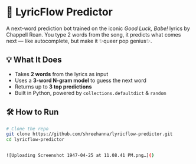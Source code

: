 # 🎤 LyricFlow Predictor

A next-word prediction bot trained on the iconic *Good Luck, Babe!* lyrics by Chappell Roan. You type 2 words from the song, it predicts what comes next — like autocomplete, but make it ✨queer pop genius✨.

## 💡 What It Does

- Takes **2 words** from the lyrics as input
- Uses a **3-word N-gram model** to guess the next word
- Returns up to **3 top predictions**
- Built in Python, powered by `collections.defaultdict` & `random`

## 🛠 How to Run

```bash
# Clone the repo
git clone https://github.com/shreehanna/lyricflow-predictor.git
cd lyricflow-predictor


![Uploading Screenshot 1947-04-25 at 11.08.41 PM.png…]()
